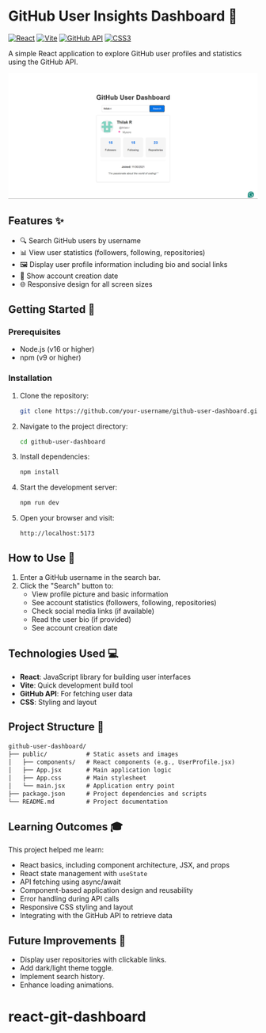 # GitHub User Insights Dashboard 🌟

[![React](https://img.shields.io/badge/React-20232A?style=for-the-badge&logo=react&logoColor=61DAFB)](https://react.dev/)
[![Vite](https://img.shields.io/badge/Vite-B73BFE?style=for-the-badge&logo=vite&logoColor=FFD62E)](https://vitejs.dev/)
[![GitHub API](https://img.shields.io/badge/GitHub_API-181717?style=for-the-badge&logo=github&logoColor=white)](https://docs.github.com/en/rest)
[![CSS3](https://img.shields.io/badge/CSS3-1572B6?style=for-the-badge&logo=css3&logoColor=white)](https://developer.mozilla.org/en-US/docs/Web/CSS)

A simple React application to explore GitHub user profiles and statistics using the GitHub API.

![Demo Screenshot](src\assets\image.png) <!-- Add screenshot later -->

## Features ✨

- 🔍 Search GitHub users by username
- 📊 View user statistics (followers, following, repositories)
- 🖼️ Display user profile information including bio and social links
- 📅 Show account creation date
- 🌐 Responsive design for all screen sizes

## Getting Started 🚀

### Prerequisites
- Node.js (v16 or higher)
- npm (v9 or higher)

### Installation

1. Clone the repository:
   
   ```bash
   git clone https://github.com/your-username/github-user-dashboard.git
   ```
   
2. Navigate to the project directory:
   
   ```bash
   cd github-user-dashboard
   ```

3. Install dependencies:

   ```bash
   npm install
   ```

4. Start the development server:

   ```bash
   npm run dev
   ```

5. Open your browser and visit:

   ```bash
   http://localhost:5173
   ```

## How to Use 🔎

1. Enter a GitHub username in the search bar.
2. Click the "Search" button to:
   - View profile picture and basic information
   - See account statistics (followers, following, repositories)
   - Check social media links (if available)
   - Read the user bio (if provided)
   - See account creation date

## Technologies Used 💻

- **React**: JavaScript library for building user interfaces
- **Vite**: Quick development build tool
- **GitHub API**: For fetching user data
- **CSS**: Styling and layout

## Project Structure 📁

```
github-user-dashboard/
├── public/           # Static assets and images
│   ├── components/   # React components (e.g., UserProfile.jsx)
│   ├── App.jsx       # Main application logic
│   ├── App.css       # Main stylesheet
│   └── main.jsx      # Application entry point
├── package.json      # Project dependencies and scripts
└── README.md         # Project documentation
```

## Learning Outcomes 🎓

This project helped me learn:
- React basics, including component architecture, JSX, and props
- React state management with `useState`
- API fetching using async/await
- Component-based application design and reusability
- Error handling during API calls
- Responsive CSS styling and layout
- Integrating with the GitHub API to retrieve data

## Future Improvements 🚧

- Display user repositories with clickable links.
- Add dark/light theme toggle.
- Implement search history.
- Enhance loading animations.




# react-git-dashboard
